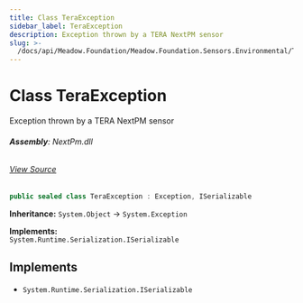 ```yaml
---
title: Class TeraException
sidebar_label: TeraException
description: Exception thrown by a TERA NextPM sensor
slug: >-
  /docs/api/Meadow.Foundation/Meadow.Foundation.Sensors.Environmental/TeraException
---
```

# Class TeraException
Exception thrown by a TERA NextPM sensor

###### **Assembly**: NextPm.dll
###### [View Source](https://github.com/WildernessLabs/Meadow.Foundation.git/blob/develop/Source/Meadow.Foundation.Peripherals/Sensors.Environmental.NextPm/Driver/TeraException.cs#L8)
```csharp title="Declaration"
public sealed class TeraException : Exception, ISerializable
```
**Inheritance:** `System.Object` -> `System.Exception`

**Implements:**  
`System.Runtime.Serialization.ISerializable`


## Implements

* `System.Runtime.Serialization.ISerializable`
